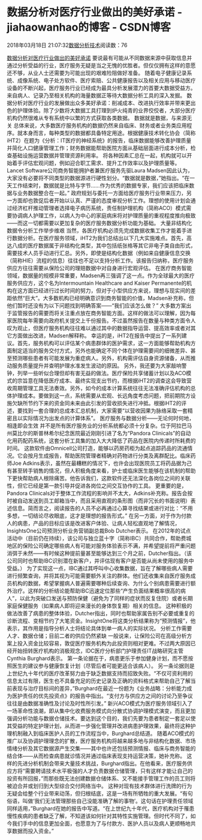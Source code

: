 
# 数据分析对医疗行业做出的美好承诺 - jiahaowanhao的博客 - CSDN博客


2018年03月18日 21:07:32[数据分析技术](https://me.csdn.net/jiahaowanhao)阅读数：76


[数据分析对医疗行业做出的美好承诺](http://cda.pinggu.org/view/25021.html)
要说最有可能从不同数据来源中获取信息并通过分析受益的行业，医疗服务无疑是当之无愧的优胜者。但仅仅拥有这样的意愿还不够，从业人士还需要为可能出现的艰难险阻做好准备。
随着电子健康记录系统、成像系统、电子处方软件、医疗索赔、公共健康报告以及相关应用与移动医疗设备的不断兴起，医疗服务行业已经成为最具分析发展潜力的首要大数据受益方。来自病人、记录乃至相关机构的海量数据正等待大数据分析工具的深入发掘。
数据分析对医疗行业的发展做出众多美好承诺：削减成本、改进执行效率并带来更出色的护理体验。除了少数将大数据工具打理到炉火纯青的业界佼佼者，大部分医疗机构仍然很难从专有系统中以繁的方式获取各类数据。
数据就是数据，与来源无关
总体来说，大多数医疗服务机构的数据仍然来自临床、财务或者业务类应用程序。就本身而言，每种类型的数据都具备特定用途。根据健康技术转化协会（简称iHT2）在题为《分析：IT医疗的神经系统》的报告，临床数据能够改善护理质量并简化人口健康管理工作；财务数据能帮助医院方面从基础层面进行成本分析，检查基础设施运营数据并管理资源利用率。
将各种因素汇总在一起，机构就可以开始着手评估宏观问题，例如迎合职工需求、提升工作效率以及护理质量等。Lancet Software公司商务智能拥护者兼医疗服务先驱Laura Madsen因此认为，大家没有必要将不同类型的数据源进行硬性划分。“数据就是数据，”她指出。“在一天工作结束时，数据就是比特与字节……作为优秀的数据专家，我们应该把临床数据与业务数据整合在一起。”
政府规划与委托一方面给医疗服务行业带来压力，另一方面却也敦促后者开始以认真、严谨的态度审视分析工作。理想的使用计划会通过经济杠杆推动管理者选择电子病历系统，责任制护理机构（简称ACO）模式需要协调病人护理工作，以病人为中心的家庭病床将对护理质量的重视程度推向极致——而这一切都需要以更加复杂的医疗服务数据分析功能为基础。
大量非结构化数据令分析工作举步维艰
当然，各医疗机构必须先完成数据收集工作才能着手进行数据分析。在医疗服务领域，iHT2为我们总结出以下几大实施难点。首先，高达八成的医疗数据属于非结构化类型，其中包括纸张格等其它非电子类自由形式，需要技术人员手动进行汇总。另外，即使是结构化数据（例如来自健康信息交换（简称HIE）流程的信息）往往也不足以支持分析工作。该报告归纳称，医疗服务供应方往往需要从保险公司的理赔数据中对自身进行宏观评估。
在医疗商务智能领域，数据量的规模非常重要，Madsen再三强调了这一点。作为全球最大的医疗服务供应方，这个名为Intermountain Healthcare and Kaiser Permanente的机构在这方面已经进行过长时间的努力，但对于小型供应方来说，理想与现实间的差距依然“巨大”。大多数机构已经明确意识到商务智能的价值，Madsen补充称，但他们暂时还没有为以下问题找到明确答案——“我们应该怎么做？”
大多数方案出于监管报告的需要而将关注重点放在商务智能方面。这样的做法可以理解，因为每家医院每年需要向政府机关提交上千份报告。不过虽然报告在数量与种类方面令人叹为观止，但医疗服务机构往往难以通过其中的数据指导运营、提高效率或者对其它方面做出改进，Madsen解释称。
幸运的是，iHT2在报告中提出了一系列建议。首先，服务机构可以评估某个病患群体的医护需求，这一方面能够帮助机构方面制定适当的服务交付方式，另外也能确定不同个体在护理需要间的细微差异、甚至预测哪些患者有可能发展为重症病人。另外，机构需评估自身资源储备，从而推动服务质量提升并查明护理水准发生波动的原因。
另外，我还要为大家敲响警钟，列举一些听似合理但却有害无益的做法。医疗保险共享储蓄计划以及ACO模式的宗旨意在降低医疗成本、最终实现支出节约，而根据iHT2的调查这会导致营收周期管理工具无法奏效。另外，如今的成本计算系统往往无法准确评估机构的总体护理成本。要做到这一点，系统需要从宏观、长远角度考虑问题，把前期院方设施欠缺所节约下来的资金同未来由此引发的营收损失进行冲抵。根据iHT2的评述，要找到一套合理的总成本汇总机制，大家需要“以营收因果为脉络采取一套精密且以实际情况为出发点的计算体系”。
医疗服务与数据分析——无论何时何地，相逢即会生效
并不是所有医疗服务业的分析系统都必须十分复杂。位于阿拉巴马州莫比尔的斯普林希尔纪念医院最近刚刚引进了名为“Pandora Clinicals”的自动化用药配药系统，这套分析工具集的加入大大降低了药品在医院内传递时所耗费的时间。
这款软件由Omnicell公司打造，能够以药房药柜为起点追踪药品的流通情况。它会按月生成报告，帮助医院管理者精确对药物进行分类及离群配比。临床药师Joe Adkins表示，虽然在最糟糕的情况下，也许会出现医院员工将药品据为己有甚至转手销售的情况，但人积极角度来看，护士或临床医生能够在该机制的帮助下更快帮助病人根除痛苦。他告诉我们，这款软件还无法深化各岗位之间的关联性，但它已经是第一款引导并促进各岗位之间交互协作的工具。
更重要的是，Pandora Clinicals对于整体工作流程的影响并不太大，Adkins补充称。报告会按时被自动发送到员工邮箱当中，而且采用直观的条形图（而非冗长的书面说明）表述信息。简而言之，阅读报告的人员不必再通过心算寻找结果或进行对比：“不用多想，一切结论尽收眼底，这才是理想的报告形式。”
在另一方面，对于作为付款人的病患，产品的目标应该是改进客户体验、让病人轻松直观地了解情况，InsightsOne公司预测分析业务营销副总裁Bob Dutcher表示。
在2012年的试点活动中（目前仍在持续），该公司与独立蓝十字（简称IBC）共同合作，帮助费城地区的保险公司确定哪些病人有可能对服务体验表示不满，并希望提前将严重问题消弭于未然——有时候这种提前量甚至能够达到三个月之前，Dutcher指出。（该公司同时也帮助IBC识别潜在新客户，并评估现有客户是否能从尚未使用的服务中受益。）
为了实现这一点，IBC通过其呼叫中心收集数据，旨在了解哪些病人需要进行频繁查询，并将其视为可能需要额外关注的群体。他们还收集来自医疗服务成员机构的数据，希望掌握病人普遍需要哪种后续查询、为什么个别病患需要进行额外治疗。这样的分析结论能帮助IBC迅速定位那些“产生负面结果概率很高的病人”，以此为突破口发送与预防保健（避免为了同样的症状而反复住院）或者长期家庭保健服务（如果病人即将迎来漫长的身体恢复期）相关的信息。
这种积极的做法改善了病患的整体体验，Dutcher指出，同时也帮助家属告别不必要或重复的诊断流程、变相节约了大笔资金。InsightOne将这类分析结果称为“预测情报”，他表示，其作用是指导分析人士将结论具体到单一病人的实际状况。
分析工作需要人才、数据仓储；目前二者的供应仍然紧缺
一般说来，让保险公司在高级分析方案上投入资金比较容易，敦促医疗服务机构为此投资则相对更难。不过两大原因已经开始扭转医疗机构的消极观念，IDC医疗分析部门护理责任IT战略研究主管Cynthia Burghard表示。
第一条论据在于，病患更乐于参加健身计划，而不愿按照医生的建议参与健康恢复计划（尽管后者可能更适合该病人）。
另一条论据则是上世纪九十年代的医疗改革努力由于缺乏数据支持而招致失败。“不仅可资利用的信息太过有限，医生也不具备充足的历史记录及正确的资料格式来帮助自己了解当前表现与治疗目标间的差异，”Burghard在最近一份题为《业务战略：分析能力成为医护责任的优先投资点》的报告中指出。“支付方与供应方之间的讨论乃至争议往往是由数据准确性及讨论及时性所引发。”
新兴ACO模式为医疗服务领域引入了一场革命性浪潮，即从集中化收费服务模式向分散式协调护理模式演变，而且更加强调分析功能与数据仓储技术。要达到这个目的，我们先要为患者制定一套足以使其受益的特定护理计划，从而进一步强化管理并改进病患护理效果，最终将这种护理机制融入到临床医护人员的工作流程当中，Burghard总结道。
随着ACO模式的推广以及协调护理理念的扩散，医疗服务机构将越来越多地与非结构化数据、市场情绪分析及其它数据源产生交集——其中也许还包括预测情报、临床与商务智能的结合体——从而检查病患就诊情况并通过临床表现支持运营决策，她补充称。
这样的先进分析机制会带来大量技术挑战，Burghard指出。在他看来，医疗服务供应方将“需要聘请技术水平极强的人才负责数据仓储管理，只有这样才能让自己的投资有所回报，”而那些既无法创建数据仓储体系、又不能接手管理工作的员工则将被迫合并或划归到大型综合交付网络当中。
这种对现有技术群体进行洗牌的行为无疑会给整个行业带来动荡，但归根结底，这是一场有所牺牲的重大发展。“有句俗语，叫做‘我们无法管理那些自己没能准确了解的事物’。这句话在护理责任领域同样适用，”Burghard在她的报告中写道。“在上世纪九十年代，医疗机构对于罹患慢性疾病的患者缺乏了解，不知道该如何针对其特性实施管理。但时代不同了，如今我们手中的信息更加全面，也愿意为了与付款方、医护人员以及病人更顺畅地共享数据而投入资金。”


